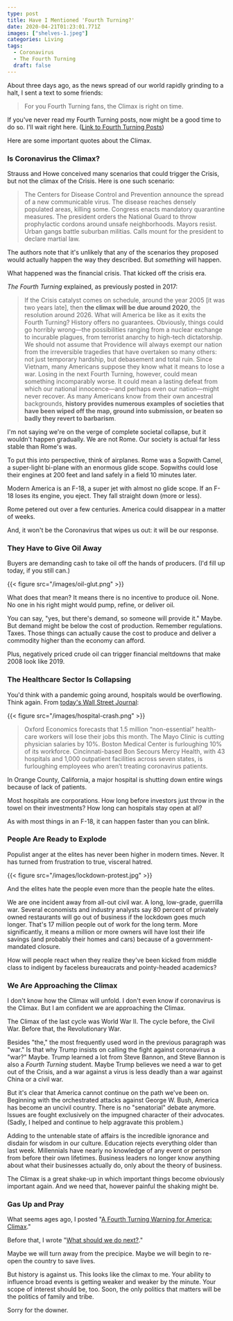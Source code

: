 ```yaml
---
type: post
title: Have I Mentioned 'Fourth Turning?'
date: 2020-04-21T01:23:01.771Z
images: ["shelves-1.jpeg"]
categories: Living
tags:
  - Coronavirus
  - The Fourth Turning
  draft: false
---
```

About three days ago, as the news spread of our world rapidly grinding to a halt, I sent a text to some friends:

> For you Fourth Turning fans, the Climax is right on time.

If you've never read my Fourth Turning posts, now might be a good time to do so. I'll wait right here. ([Link to Fourth Turning Posts](https://www.hennessysview.com/tags/the-fourth-turning/)) 

Here are some important quotes about the Climax.

### Is Coronavirus the Climax?

Strauss and Howe conceived many scenarios that could trigger the Crisis, but not the climax of the Crisis. Here is one such scenario:

> The Centers for Disease Control and Prevention announce the spread of a new communicable virus. The disease reaches densely populated areas, killing some. Congress enacts mandatory quarantine measures. The president orders the National Guard to throw prophylactic cordons around unsafe neighborhoods. Mayors resist. Urban gangs battle suburban militias. Calls mount for the president to declare martial law.

The authors note that it's unlikely that any of the scenarios they proposed would actually happen the way they described. But *something* will happen. 

What happened was the financial crisis. That kicked off the crisis era. 

*The Fourth Turning* explained, as previously posted in 2017:

> If the Crisis catalyst comes on schedule, around the year 2005 [it was two years late], then **the climax will be due around 2020**, the resolution around 2026. What will America be like as it exits the Fourth Turning? History offers no guarantees. Obviously, things could go horribly wrong—the possibilities ranging from a nuclear exchange to incurable plagues, from terrorist anarchy to high-tech dictatorship. We should not assume that Providence will always exempt our nation from the irreversible tragedies that have overtaken so many others: not just temporary hardship, but debasement and total ruin. Since Vietnam, many Americans suppose they know what it means to lose a war. Losing in the next Fourth Turning, however, could mean something incomparably worse. It could mean a lasting defeat from which our national innocence—and perhaps even our nation—might never recover. As many Americans know from their own ancestral backgrounds, **history provides numerous examples of societies that have been wiped off the map, ground into submission, or beaten so badly they revert to barbarism**.

I'm not saying we're on the verge of complete societal collapse, but it wouldn't happen gradually. We are not Rome. Our society is actual far less stable than Rome's was. 

To put this into perspective, think of airplanes. Rome was a Sopwith Camel, a super-light bi-plane with an enormous glide scope. Sopwiths could lose their engines at 200 feet and land safely in a field 10 minutes later. 

Modern America is an F-18, a super jet with almost no glide scope. If an F-18 loses its engine, you eject. They fall straight down (more or less). 

Rome petered out over a few centuries. America could disappear in a matter of weeks. 

And, it won't be the Coronavirus that wipes us out: it will be our response. 

### They Have to Give Oil Away

Buyers are demanding cash to take oil off the hands of producers. (I'd fill up today, if you still can.)

{{< figure src="/images/oil-glut.png" >}}

What does that mean? It means there is no incentive to produce oil. None. No one in his right might would pump, refine, or deliver oil. 

You can say, "yes, but there's demand, so someone will provide it." Maybe. But demand might be below the cost of production. Remember regulations. Taxes. Those things can actually cause the cost to produce and deliver a commodity higher than the economy can afford.

Plus, negatively priced crude oil can trigger financial meltdowns that make 2008 look like 2019. 

### The Healthcare Sector Is Collapsing

You'd think with a pandemic going around, hospitals would be overflowing. Think again. From [today's Wall Street Journal](https://www.wsj.com/articles/sending-hospitals-into-bankruptcy-11587326607?mod=hp_opin_pos_2):

{{< figure src="/images/hospital-crash.png" >}}

> Oxford Economics forecasts that 1.5 million “non-essential” health-care workers will lose their jobs this month. The Mayo Clinic is cutting physician salaries by 10%. Boston Medical Center is furloughing 10% of its workforce. Cincinnati-based Bon Secours Mercy Health, with 43 hospitals and 1,000 outpatient facilities across seven states, is furloughing employees who aren’t treating coronavirus patients.

In Orange County, California, a major hospital is shutting down entire wings because of lack of patients. 

Most hospitals are corporations. How long before investors just throw in the towel on their investments? How long can hospitals stay open at all? 

As with most things in an F-18, it can happen faster than you can blink. 

### People Are Ready to Explode

Populist anger at the elites has never been higher in modern times. Never. It has turned from frustration to true, visceral hatred.

{{< figure src="/images/lockdown-protest.jpg" >}} 

And the elites hate the people even more than the people hate the elites. 

We are one incident away from all-out civil war. A long, low-grade, guerrilla war. Several economists and industry analysts say 80 percent of privately owned restaurants will go out of business if the lockdown goes much longer. That's 17 million people out of work for the long term. More significantly, it means a million or more owners will have lost their life savings (and probably their homes and cars) because of a government-mandated closure. 

How will people react when they realize they've been kicked from middle class to indigent by faceless bureaucrats and pointy-headed academics? 

### We Are Approaching the Climax

I don't know how the Climax will unfold. I don't even know if coronavirus is the Climax. But I am confident we are approaching the Climax. 

The Climax of the last cycle was World War II. The cycle before, the Civil War. Before that, the Revolutionary War.

Besides "the," the most frequently used word in the previous paragraph was "war." Is that why Trump insists on calling the fight against coronavirus a "war?" Maybe. Trump learned a lot from Steve Bannon, and Steve Bannon is also a *Fourth Turning* student. Maybe Trump believes we need a war to get out of the Crisis, and a war against a virus is less deadly than a war against China or a civil war. 

But it's clear that America cannot continue on the path we've been on. Beginning with the orchestrated attacks against George W. Bush, America has become an uncivil country. There is no "senatorial" debate anymore. Issues are fought exclusively on the impugned character of their advocates. (Sadly, I helped and continue to help aggravate this problem.) 

Adding to the untenable state of affairs is the incredible ignorance and disdain for wisdom in our culture. Education rejects everything older than last week. Millennials have nearly no knowledge of any event or person from before their own lifetimes. Business leaders no longer know anything about what their businesses actually do, only about the theory of business. 

The Climax is a great shake-up in which important things become obviously important again. And we need that, however painful the shaking might be. 

### Gas Up and Pray

What seems ages ago, I posted "[A Fourth Turning Warning for America: Climax](https://www.hennessysview.com/posts/2019/a-fourth-turning-warning-for-america/)." 

Before that, I wrote "[What should we do next?](https://www.hennessysview.com/2018/08/10/what-should-we-do-next/)." 

Maybe we will turn away from the precipice. Maybe we will begin to re-open the country to save lives. 

But history is against us. This looks like the climax to me. Your ability to influence broad events is getting weaker and weaker by the minute. Your scope of interest should be, too. Soon, the only politics that matters will be the politics of family and tribe. 

Sorry for the downer.





